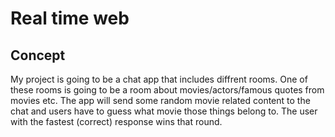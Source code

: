 # Real time web
## Concept
My project is going to be a chat app that includes diffrent rooms.
One of these rooms is going to be a room about movies/actors/famous quotes from movies etc.
The app will send some random movie related content to the chat and users have to guess what movie those things belong to.
The user with the fastest (correct) response wins that round.
